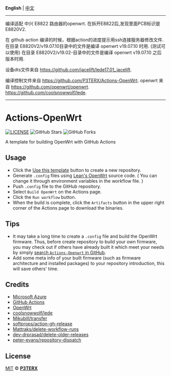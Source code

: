 **English** | [中文](https://p3terx.com/archives/build-openwrt-with-github-actions.html)
*********************************************************
编译适配 中兴 E8822 路由器的openwrt.
在拆开E8822后,发现里面PCB标识是E8820V2.

在 github action 编译的时候，根据action的进度提示用ssh连接服务器修改文件.
在目录 E8820V2/v19.07.10目录中的文件是编译 openwrt v19.07.10 时用. (测试可以使用)
在目录 E8820V2/v19.02-目录中的文件是编译 openwrt v19.07.10 之后版本时用.

设备dts文件来自 https://github.com/jacelift/lede17.01_jacelift.

编译控制文件来自 https://github.com/P3TERX/Actions-OpenWrt.
openwrt 来自 https://github.com/openwrt/openwrt.
	https://github.com/coolsnowwolf/lede.   

*********************************************************

# Actions-OpenWrt

[![LICENSE](https://img.shields.io/github/license/mashape/apistatus.svg?style=flat-square&label=LICENSE)](https://github.com/P3TERX/Actions-OpenWrt/blob/master/LICENSE)
![GitHub Stars](https://img.shields.io/github/stars/P3TERX/Actions-OpenWrt.svg?style=flat-square&label=Stars&logo=github)
![GitHub Forks](https://img.shields.io/github/forks/P3TERX/Actions-OpenWrt.svg?style=flat-square&label=Forks&logo=github)

A template for building OpenWrt with GitHub Actions

## Usage

- Click the [Use this template](https://github.com/P3TERX/Actions-OpenWrt/generate) button to create a new repository.
- Generate `.config` files using [Lean's OpenWrt](https://github.com/coolsnowwolf/lede) source code. ( You can change it through environment variables in the workflow file. )
- Push `.config` file to the GitHub repository.
- Select `Build OpenWrt` on the Actions page.
- Click the `Run workflow` button.
- When the build is complete, click the `Artifacts` button in the upper right corner of the Actions page to download the binaries.

## Tips

- It may take a long time to create a `.config` file and build the OpenWrt firmware. Thus, before create repository to build your own firmware, you may check out if others have already built it which meet your needs by simply [search `Actions-Openwrt` in GitHub](https://github.com/search?q=Actions-openwrt).
- Add some meta info of your built firmware (such as firmware architecture and installed packages) to your repository introduction, this will save others' time.

## Credits

- [Microsoft Azure](https://azure.microsoft.com)
- [GitHub Actions](https://github.com/features/actions)
- [OpenWrt](https://github.com/openwrt/openwrt)
- [coolsnowwolf/lede](https://github.com/coolsnowwolf/lede)
- [Mikubill/transfer](https://github.com/Mikubill/transfer)
- [softprops/action-gh-release](https://github.com/softprops/action-gh-release)
- [Mattraks/delete-workflow-runs](https://github.com/Mattraks/delete-workflow-runs)
- [dev-drprasad/delete-older-releases](https://github.com/dev-drprasad/delete-older-releases)
- [peter-evans/repository-dispatch](https://github.com/peter-evans/repository-dispatch)

## License

[MIT](https://github.com/P3TERX/Actions-OpenWrt/blob/main/LICENSE) © [**P3TERX**](https://p3terx.com)
